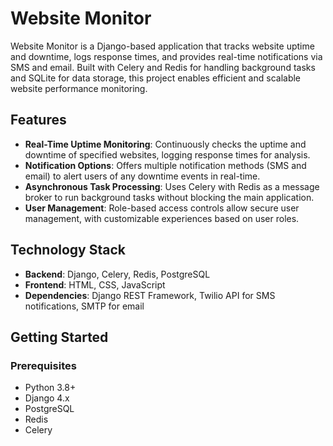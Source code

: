 # Website Monitor

Website Monitor is a Django-based application that tracks website uptime and downtime, logs response times, and provides real-time notifications via SMS and email. Built with Celery and Redis for handling background tasks and SQLite for data storage, this project enables efficient and scalable website performance monitoring.

## Features

- **Real-Time Uptime Monitoring**: Continuously checks the uptime and downtime of specified websites, logging response times for analysis.
- **Notification Options**: Offers multiple notification methods (SMS and email) to alert users of any downtime events in real-time.
- **Asynchronous Task Processing**: Uses Celery with Redis as a message broker to run background tasks without blocking the main application.
- **User Management**: Role-based access controls allow secure user management, with customizable experiences based on user roles.
  
## Technology Stack

- **Backend**: Django, Celery, Redis, PostgreSQL
- **Frontend**: HTML, CSS, JavaScript
- **Dependencies**: Django REST Framework, Twilio API for SMS notifications, SMTP for email

## Getting Started

### Prerequisites

- Python 3.8+
- Django 4.x
- PostgreSQL
- Redis
- Celery
